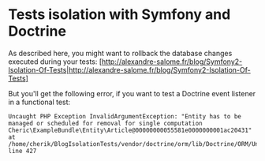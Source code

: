 Tests isolation with Symfony and Doctrine
=========================================

As described here, you might want to rollback the database changes executed during your tests:
[http://alexandre-salome.fr/blog/Symfony2-Isolation-Of-Tests|http://alexandre-salome.fr/blog/Symfony2-Isolation-Of-Tests]

But you'll get the following error, if you want to test a Doctrine event listener in a functional test:

    Uncaught PHP Exception InvalidArgumentException: "Entity has to be managed or scheduled for removal for single computation Cheric\ExampleBundle\Entity\Article@00000000055581e0000000001ac20431" at /home/cherik/BlogIsolationTests/vendor/doctrine/orm/lib/Doctrine/ORM/UnitOfWork.php line 427